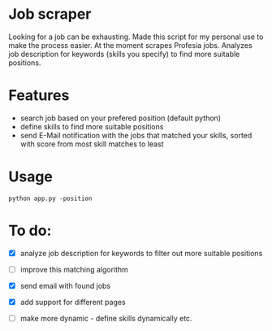 # Job scraper

Looking for a job can be exhausting. Made this script for my personal use to make the process easier.
At the moment scrapes Profesia jobs. Analyzes job description for keywords (skills you specify) to find more suitable positions.

# Features
* search job based on your prefered position (default python)
* define skills to find more suitable positions
* send E-Mail notification with the jobs that matched your skills, sorted with score from most skill matches to least

# Usage
`python app.py -position`

# To do:

* [x] analyze job description for keywords to filter out more suitable positions
* [ ] improve this matching algorithm
* [x] send email with found jobs
* [x] add support for different pages
* [ ] make more dynamic - define skills dynamically etc.   


